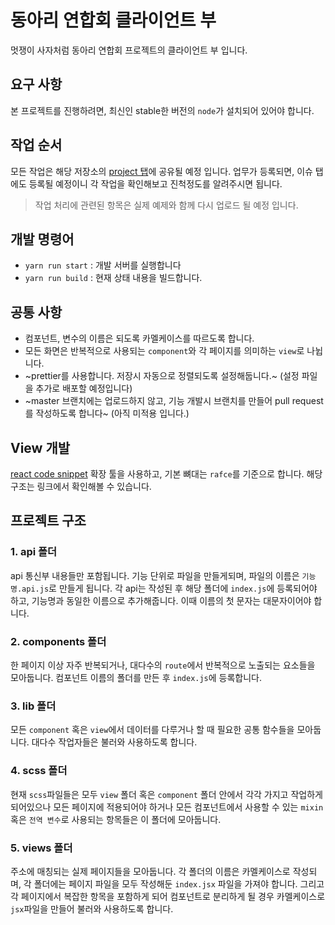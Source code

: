 # 동아리 연합회 클라이언트 부 

멋쟁이 사자처럼 동아리 연합회 프로젝트의 클라이언트 부 입니다.

## 요구 사항 

본 프로젝트를 진행하려면, 최신인 stable한 버전의 `node`가 설치되어 있어야 합니다.

## 작업 순서 

모든 작업은 해당 저장소의 [project 탭](https://github.com/SYULION8TH/2020-syu-club-client/projects)에 공유될 예정 입니다. 
업무가 등록되면, 이슈 탭에도 등록될 예정이니 각 작업을 확인해보고 진척정도를 알려주시면 됩니다. 

> 작업 처리에 관련된 항목은 실제 예제와 함께 다시 업로드 될 예정 입니다.

## 개발 명령어

- `yarn run start` : 개발 서버를 실행합니다
- `yarn run build` : 현재 상태 내용을 빌드합니다.

## 공통 사항

- 컴포넌트, 변수의 이름은 되도록 카멜케이스를 따르도록 합니다. 
- 모든 화면은 반복적으로 사용되는 `component`와 각 페이지를 의미하는 `view`로 나뉩니다.
- ~prettier를 사용합니다. 저장시 자동으로 정렬되도록 설정해둡니다.~ (설정 파일을 추가로 배포할 예정입니다)
- ~master 브랜치에는 업로드하지 않고, 기능 개발시 브랜치를 만들어 pull request를 작성하도록 합니다~ (아직 미적용 입니다.)

## View 개발

[react code snippet](https://marketplace.visualstudio.com/items?itemName=dsznajder.es7-react-js-snippets) 확장 툴을 사용하고, 기본 뼈대는 `rafce`를 기준으로 합니다. 
해당 구조는 링크에서 확인해볼 수 있습니다. 

## 프로젝트 구조 

### 1. api 폴더 

api 통신부 내용들만 포함됩니다. 기능 단위로 파일을 만들게되며, 파일의 이름은 `기능명.api.js`로 만들게 됩니다. 각 api는 작성된 후 
해당 폴더에 `index.js`에 등록되어야 하고, 기능명과 동일한 이름으로 추가해줍니다. 이때 이름의 첫 문자는 대문자이어야 합니다. 

### 2. components 폴더 

한 페이지 이상 자주 반복되거나, 대다수의 `route`에서 반복적으로 노출되는 요소들을 모아둡니다. 컴포넌트 이름의 폴더를 만든 후 `index.js`에
등록합니다.

### 3. lib 폴더

모든 `component` 혹은 `view`에서 데이터를 다루거나 할 때 필요한 공통 함수들을 모아둡니다. 대다수 작업자들은 불러와 사용하도록 합니다. 

### 4. scss 폴더

현재 `scss`파일들은 모두 `view` 폴더 혹은 `component` 폴더 안에서 각각 가지고 작업하게 되어있으나 모든 페이지에 적용되어야 하거나 모든 컴포넌트에서 사용할 수 있는 `mixin` 혹은 `전역 변수`로 사용되는 항목들은 이 폴더에 모아둡니다.

### 5. views 폴더

주소에 매칭되는 실제 페이지들을 모아둡니다. 각 폴더의 이름은 카멜케이스로 작성되며, 각 폴더에는 페이지 파일을 모두 작성해둔 `index.jsx` 파일을 가져야 합니다. 그리고 각 페이지에서 복잡한 항목을 포함하게 되어 컴포넌트로 분리하게 될 경우 카멜케이스로 `jsx`파일을 만들어 불러와 사용하도록 합니다. 

